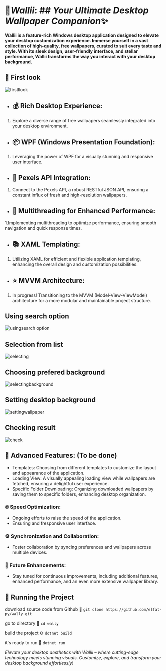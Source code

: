 # 🎨**_Wallii_**:  ## _Your Ultimate Desktop Wallpaper Companion_✨	


__Wallii is a feature-rich Windows desktop application designed to elevate your desktop customization experience.
Immerse yourself in a vast collection of high-quality, free wallpapers, curated to suit every taste and style.
With its sleek design, user-friendly interface, and stellar performance, Wallii transforms the way you interact 
with your desktop background.__

## 📸 First look
![firstllook](https://github.com/elfat-py/wally/assets/104862141/1d8496e7-ff22-4ff7-a539-128c6d419140)


- ## 💰 **Rich Desktop Experience:**
1. Explore a diverse range of free wallpapers seamlessly integrated into your desktop environment.

- ## 📦 **WPF (Windows Presentation Foundation):**
1. Leveraging the power of WPF for a visually stunning and responsive user interface.

- ## 💼 **Pexels API Integration:**
1. Connect to the Pexels API, a robust RESTful JSON API, ensuring a constant influx of fresh and high-resolution wallpapers.

- ## 🧠 **Multithreading for Enhanced Performance:**
1.Implementing multithreading to optimize performance, ensuring smooth navigation and quick response times.

- ## 📚 **XAML Templating:**
1. Utilizing XAML for efficient and flexible application templating, enhancing the overall design and customization possibilities.

- ## ⭐ **MVVM Architecture:**
1. In progress! Transitioning to the MVVM (Model-View-ViewModel) architecture for a more modular and maintainable project structure.

## Using search option
![usingsearch option](https://github.com/elfat-py/wally/assets/104862141/8773db5a-c1e9-403e-9043-39e7758180aa)

## Selection from list 
![selecting](https://github.com/elfat-py/wally/assets/104862141/83e43caf-8b04-4e6b-816c-d2b0707cd5a3)

## Choosing prefered background
![selectingbackground](https://github.com/elfat-py/wally/assets/104862141/4964596d-db8e-4353-93e5-d8aa8aebb8af)

## Setting desktop background
![settingwallpaper](https://github.com/elfat-py/wally/assets/104862141/0e93f3f3-db96-4eca-91b1-48098e1c5f9d)

## Checking result
![check](https://github.com/elfat-py/wally/assets/104862141/3630149e-e40e-4b32-9f50-ffe9f5167a7d)



## 🔨 **Advanced Features: (To be done)**
 - Templates: Choosing from different templates to customize the layout and appearance of the application.
 - Loading View: A visually appealing loading view while wallpapers are fetched, ensuring a delightful user experience.
 - Specific Folder Downloading: Organizing downloaded wallpapers by saving them to specific folders, enhancing desktop organization.

### 🔥 Speed Optimization:
 - Ongoing efforts to raise the speed of the application.
 - Ensuring and fresponsive user interface.

### ⚙️ Synchronization and Collaboration:
 - Foster collaboration by syncing preferences and wallpapers across multiple devices.

### 💫 Future Enhancements:
 - Stay tuned for continuous improvements, including additional features, enhanced performance, and an even more extensive wallpaper library.

## 🚦 Running the Project
download source code from Github 💾
`git clone https://github.com/elfat-py/wally.git`

go to directory 📁
`cd wally`

build the project ⚙️
`dotnet build`

it's ready to run 🎉
`dotnet run`

_Elevate your desktop aesthetics with Wallii – where cutting-edge technology meets stunning visuals. Customize, explore, and transform your desktop background effortlessly!_
